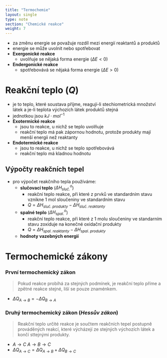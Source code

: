 ```yaml
---
title: "Termochemie"
layout: single
type: note
section: "Chemické reakce"
weight: 7
---
```

- za změnu energie se považuje rozdíl mezi energií reaktantů a produktů
- energie se může uvolnit nebo spotřebovat
- **Exergonické reakce**
    - uvolňuje se nějaká forma energie ($\Delta{E}<0$)
- **Endergonické reakce**
    - spotřebovává se nějaká forma energie ($\Delta{E}>0$)
# Reakční teplo ($Q$)
- je to teplo, které soustava příjme, reagují-li stechiometrická množství látek a je-li teplota výchozích látek produktů stejná
- jednotkou jsou $kJ\cdot mol^{-1}$
- **Exotermické reakce**
    - jsou to reakce, u nichž se teplo uvolňuje
    - reakční teplo má pak zápornou hodnotu, protože produkty mají menší energii než reaktanty
- **Endotermické reakce**
    - jsou to reakce, u nichž se teplo spotřebovává
    - reakční teplo má kladnou hodnotu
## Výpočty reakčních tepel
- pro výpočet reakčního tepla používáme:
    - **slučovací teplo** ($\Delta{H_{sluč.}^{o}}$)
        - reakční teplo reakce, při které z prvků ve standardním stavu vznikne 1 mol sloučeniny  ve standardním stavu
        - $Q=\Delta{H_{sluč.\ produkty}}-\Delta{H_{sluč.\ reaktanty}}$
    - **spalné teplo** ($\Delta{H_{spal.}^{o}}$)
        - reakční teplo reakce, při které z 1 molu sloučeniny ve standarním stavu zoxiduje na konečné oxidační produkty
        - $Q=\Delta{H_{spal.\ reaktanty}}-\Delta{H_{spal.\ produkty}}$
    - **hodnoty vazebných energií**
# Termochemické zákony
### První termochemický zákon
> Pokud reakce probíhá za stejných podmínek, je reakční teplo příme a zpětné reakce stejné, liší se pouze znaménkem.
-  $\Delta{Q_{A\rightarrow{B}}}=-\Delta{Q_{B\rightarrow{A}}}$
### Druhý termochemický zákon (_Hessův zákon_)
> Reakční teplo určité reakce je součtem reakčních tepel postupně prováděných reakcí, které výcházejí ze stejných výchozích látek a končí sttejnými produkty.
- $A\rightarrow{C}\ A\rightarrow{B}\rightarrow{C}$
- $\Delta{Q_{A\rightarrow{C}}}=\Delta{Q_{A\rightarrow{B}}}+\Delta{Q_{B\rightarrow{C}}}$